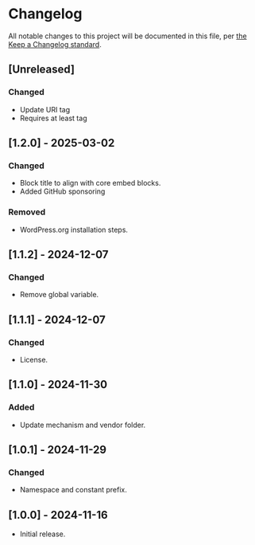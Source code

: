 # Changelog

All notable changes to this project will be documented in this file, per [the Keep a Changelog standard](http://keepachangelog.com/).

## [Unreleased]

### Changed

- Update URI tag
- Requires at least tag

## [1.2.0] - 2025-03-02

### Changed

- Block title to align with core embed blocks.
- Added GitHub sponsoring

### Removed

- WordPress.org installation steps.

## [1.1.2] - 2024-12-07

### Changed

- Remove global variable.

## [1.1.1] - 2024-12-07

### Changed

- License.

## [1.1.0] - 2024-11-30

### Added

- Update mechanism and vendor folder.

## [1.0.1] - 2024-11-29

### Changed

- Namespace and constant prefix.

## [1.0.0] - 2024-11-16

- Initial release.
